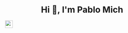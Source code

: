 <h1 align="center">Hi 👋, I'm Pablo Mich</h1> <img src="https://media.giphy.com/media/hvRJCLFzcasrR4ia7z/giphy.gif" width="25px">



